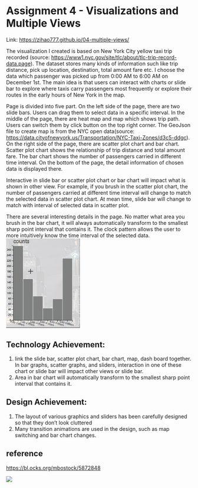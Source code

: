 Assignment 4 - Visualizations and Multiple Views  
===

Link: https://zihao777.github.io/04-multiple-views/    
     
The visualization I created is based on New York City yellow taxi trip recorded (source: https://www1.nyc.gov/site/tlc/about/tlc-trip-record-data.page). The dataset stores many kinds of information such like trip distance, pick up location, destination, total amount fare etc. I choose the data which passenger was picked up from 0:00 AM to 6:00 AM on December 1st. The main idea is that users can interact with charts or slide bar to explore where taxis carry passengers most frequently or explore their routes in the early hours of New York in the map.
     
Page is divided into five part. On the left side of the page, there are two slide bars. Users can drag them to select data in a specific interval. In the middle of the page, there are heat map and map which shows trip path. Users can switch them by click button on the top right corner. The GeoJson file to create map is from the NYC open data(source: https://data.cityofnewyork.us/Transportation/NYC-Taxi-Zones/d3c5-ddgc). On the right side of the page, there are scatter plot chart and bar chart. Scatter plot chart shows the relationship of trip distance and total amount fare. The bar chart shows the number of passengers carried in different time interval. On the bottom of the page, the detail information of chosen data is displayed there.     
    
Interactive in slide bar or scatter plot chart or bar chart will impact what is shown in other view. For example, if you brush in the scatter plot chart, the number of passengers carried at different time interval will change to match the selected data in scatter plot chart. At mean time, slide bar will change to match with interval of selected data in scatter plot.       
     
There are several interesting details in the page. No matter what area you brush in the bar chart, it will always automatically transform to the smallest sharp point interval that contains it. The clock pattern allows the user to more intuitively know the time interval of the selected data.     
<img src="img/a4-2.gif" width="200px">   
     
Technology Achievement:
----
1.	link the slide bar, scatter plot chart, bar chart, map, dash board together. In bar graphs, scatter graphs, and sliders, interaction in one of these chart or slide bar will impact other views or slide bar.     
2.	Area in bar chart will automatically transform to the smallest sharp point interval that contains it.   
     
Design Achievement:
-----
1.	The layout of various graphics and sliders has been carefully designed so that they don’t look cluttered
2.	Many transition animations are used in the design, such as map switching and bar chart changes.

reference
----
https://bl.ocks.org/mbostock/5872848
     
<img src="img/a4-1.gif">
